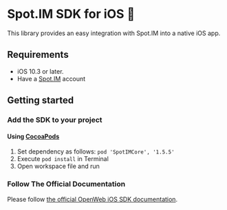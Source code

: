 # Spot.IM SDK for iOS 🚀

This library provides an easy integration with Spot.IM into a native iOS app.

## Requirements

* iOS 10.3 or later.
* Have a [Spot.IM](https://spot.im) account

## Getting started

### Add the SDK to your project

#### Using [CocoaPods](https://cocoapods.org)
1. Set dependency as follows:
    `pod 'SpotIMCore', '1.5.5'`
2. Execute `pod install` in Terminal
3. Open workspace file and run

### Follow The Official Documentation

Please follow [the official OpenWeb iOS SDK documentation](https://developers.openweb.com/docs/ios-getting-started).
